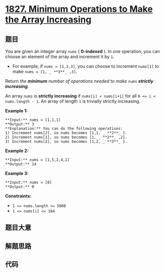 # [1827. Minimum Operations to Make the Array Increasing](https://leetcode.com/problems/minimum-operations-to-make-the-array-increasing)

## 题目

You are given an integer array `nums` ( **0-indexed** ). In one operation, you
can choose an element of the array and increment it by `1`.

  * For example, if `nums = [1,2,3]`, you can choose to increment `nums[1]` to make `nums = [1, _ **3**_ ,3]`.

Return _the **minimum** number of operations needed to make_ `nums`
_**strictly** **increasing**._

An array `nums` is **strictly increasing** if `nums[i] < nums[i+1]` for all `0
<= i < nums.length - 1`. An array of length `1` is trivially strictly
increasing.



**Example 1:**

    
    
    **Input:** nums = [1,1,1]
    **Output:** 3
    **Explanation:** You can do the following operations:
    1) Increment nums[2], so nums becomes [1,1, _ **2**_ ].
    2) Increment nums[1], so nums becomes [1, _ **2**_ ,2].
    3) Increment nums[2], so nums becomes [1,2, _ **3**_ ].
    

**Example 2:**

    
    
    **Input:** nums = [1,5,2,4,1]
    **Output:** 14
    

**Example 3:**

    
    
    **Input:** nums = [8]
    **Output:** 0
    



**Constraints:**

  * `1 <= nums.length <= 5000`
  * `1 <= nums[i] <= 104`


## 题目大意

## 解题思路

## 代码

```javascript

```
